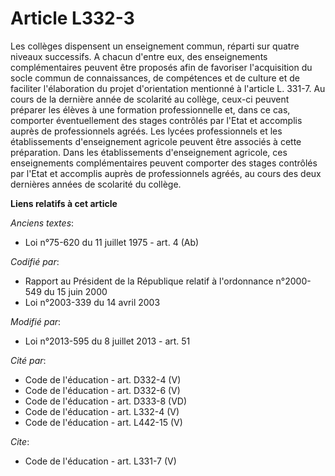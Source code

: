 # Article L332-3

Les collèges dispensent un enseignement commun, réparti sur quatre niveaux successifs. A chacun d'entre eux, des
enseignements complémentaires peuvent être proposés afin de favoriser l'acquisition du socle commun de connaissances, de
compétences et de culture et de faciliter l'élaboration du projet d'orientation mentionné à l'article L. 331-7. Au cours de
la dernière année de scolarité au collège, ceux-ci peuvent préparer les élèves à une formation professionnelle et, dans ce
cas, comporter éventuellement des stages contrôlés par l'Etat et accomplis auprès de professionnels agréés. Les lycées
professionnels et les établissements d'enseignement agricole peuvent être associés à cette préparation. Dans les
établissements d'enseignement agricole, ces enseignements complémentaires peuvent comporter des stages contrôlés par l'Etat
et accomplis auprès de professionnels agréés, au cours des deux dernières années de scolarité du collège.

**Liens relatifs à cet article**

_Anciens textes_:

  - Loi n°75-620 du 11 juillet 1975 - art. 4 (Ab)

_Codifié par_:

  - Rapport au Président de la République relatif à l'ordonnance n°2000-549 du 15 juin 2000
  - Loi n°2003-339 du 14 avril 2003

_Modifié par_:

  - Loi n°2013-595 du 8 juillet 2013 - art. 51

_Cité par_:

  - Code de l'éducation - art. D332-4 (V)
  - Code de l'éducation - art. D332-6 (V)
  - Code de l'éducation - art. D333-8 (VD)
  - Code de l'éducation - art. L332-4 (V)
  - Code de l'éducation - art. L442-15 (V)

_Cite_:

  - Code de l'éducation - art. L331-7 (V)
